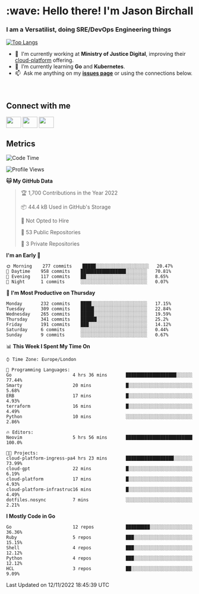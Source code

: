 <h1 align="left" id="jason-title">:wave: Hello there! I'm Jason Birchall</h1>
<h3 align="left">I am a Versatilist, doing SRE/DevOps Engineering things</h3>

[![Top Langs](https://github-readme-stats.vercel.app/api?username=jasonBirchall&show_icons=true&count_private=true&include_all_commits=true&theme=gruvbox)](https://github.com/anuraghazra/github-readme-stats)

- :office: &nbsp;I'm currently working at **Ministry of Justice Digital**, improving their [cloud-platform](https://github.com/ministryofjustice/cloud-platform) offering.
- :seedling: &nbsp;I’m currently learning **Go** and **Kubernetes**.
- :mailbox: &nbsp;Ask me anything on my **[issues page]** or using the connections below.


<br>

<h2>Connect with me</h2>
<p>
<a href="https://twitter.com/jsonBirchall" target="blank"><img align="center" src="https://cdn.jsdelivr.net/npm/simple-icons@3.0.1/icons/twitter.svg" alt="" height="30" width="40" /></a>
<a href="https://keybase.io/json0" target="blank"><img align="center" src="https://cdn.jsdelivr.net/npm/simple-icons@3.0.1/icons/keybase.svg" alt="" height="30" width="40" /></a>
<a href="https://www.reddit.com/user/kakorate" target="blank"><img align="center" src="https://cdn.jsdelivr.net/npm/simple-icons@3.0.1/icons/reddit.svg" alt="" height="30" width="40" /></a>
</p>

<h2>Metrics</h2>

<!--START_SECTION:waka-->
![Code Time](http://img.shields.io/badge/Code%20Time-834%20hrs%203%20mins-blue)

![Profile Views](http://img.shields.io/badge/Profile%20Views-5-blue)

**🐱 My GitHub Data** 

> 🏆 1,700 Contributions in the Year 2022
 > 
> 📦 44.4 kB Used in GitHub's Storage 
 > 
> 🚫 Not Opted to Hire
 > 
> 📜 53 Public Repositories 
 > 
> 🔑 3 Private Repositories  
 > 
**I'm an Early 🐤** 

```text
🌞 Morning    277 commits    █████░░░░░░░░░░░░░░░░░░░░   20.47% 
🌆 Daytime    958 commits    █████████████████░░░░░░░░   70.81% 
🌃 Evening    117 commits    ██░░░░░░░░░░░░░░░░░░░░░░░   8.65% 
🌙 Night      1 commits      ░░░░░░░░░░░░░░░░░░░░░░░░░   0.07%

```
📅 **I'm Most Productive on Thursday** 

```text
Monday       232 commits    ████░░░░░░░░░░░░░░░░░░░░░   17.15% 
Tuesday      309 commits    █████░░░░░░░░░░░░░░░░░░░░   22.84% 
Wednesday    265 commits    █████░░░░░░░░░░░░░░░░░░░░   19.59% 
Thursday     341 commits    ██████░░░░░░░░░░░░░░░░░░░   25.2% 
Friday       191 commits    ███░░░░░░░░░░░░░░░░░░░░░░   14.12% 
Saturday     6 commits      ░░░░░░░░░░░░░░░░░░░░░░░░░   0.44% 
Sunday       9 commits      ░░░░░░░░░░░░░░░░░░░░░░░░░   0.67%

```


📊 **This Week I Spent My Time On** 

```text
⌚︎ Time Zone: Europe/London

💬 Programming Languages: 
Go                       4 hrs 36 mins       ███████████████████░░░░░░   77.44% 
Smarty                   20 mins             █░░░░░░░░░░░░░░░░░░░░░░░░   5.68% 
ERB                      17 mins             █░░░░░░░░░░░░░░░░░░░░░░░░   4.93% 
terraform                16 mins             █░░░░░░░░░░░░░░░░░░░░░░░░   4.49% 
Python                   10 mins             ░░░░░░░░░░░░░░░░░░░░░░░░░   2.86%

🔥 Editors: 
Neovim                   5 hrs 56 mins       █████████████████████████   100.0%

🐱‍💻 Projects: 
cloud-platform-ingress-pa4 hrs 23 mins       ██████████████████░░░░░░░   73.99% 
cloud-gpt                22 mins             █░░░░░░░░░░░░░░░░░░░░░░░░   6.19% 
cloud-platform           17 mins             █░░░░░░░░░░░░░░░░░░░░░░░░   4.93% 
cloud-platform-infrastruc16 mins             █░░░░░░░░░░░░░░░░░░░░░░░░   4.49% 
dotfiles.nosync          7 mins              ░░░░░░░░░░░░░░░░░░░░░░░░░   2.21%

```

**I Mostly Code in Go** 

```text
Go                       12 repos            █████████░░░░░░░░░░░░░░░░   36.36% 
Ruby                     5 repos             ███░░░░░░░░░░░░░░░░░░░░░░   15.15% 
Shell                    4 repos             ███░░░░░░░░░░░░░░░░░░░░░░   12.12% 
Python                   4 repos             ███░░░░░░░░░░░░░░░░░░░░░░   12.12% 
HCL                      3 repos             ██░░░░░░░░░░░░░░░░░░░░░░░   9.09%

```



 Last Updated on 12/11/2022 18:45:39 UTC
<!--END_SECTION:waka-->

<!-- links -->

[issues page]: https://github.com/jasonBirchall/jasonBirchall/issues "jasonBirchall/issues"
